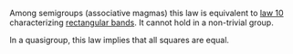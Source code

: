 Among semigroups (associative magmas) this law is equivalent to [law 10](https://teorth.github.io/equational_theories/implications/?10) characterizing [rectangular bands](https://en.wikipedia.org/wiki/Band_(algebra)).  It cannot hold in a non-trivial group.

In a quasigroup, this law implies that all squares are equal.
